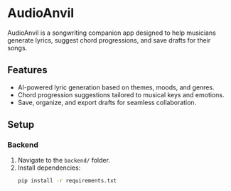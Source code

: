 # AudioAnvil
AudioAnvil is a songwriting companion app designed to help musicians generate lyrics, suggest chord progressions, and save drafts for their songs.

## Features
- AI-powered lyric generation based on themes, moods, and genres.
- Chord progression suggestions tailored to musical keys and emotions.
- Save, organize, and export drafts for seamless collaboration.

## Setup
### Backend
1. Navigate to the `backend/` folder.
2. Install dependencies:
   ```bash
   pip install -r requirements.txt
